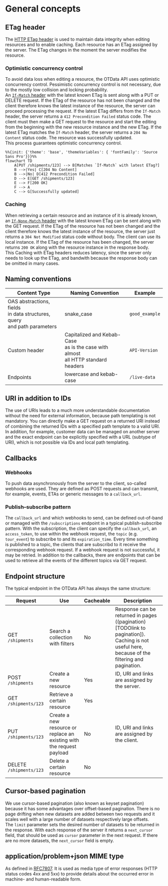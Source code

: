 # General concepts
## ETag header
The [HTTP ETag header](https://datatracker.ietf.org/doc/html/rfc2068#section-14.20) is used to maintain data integrity when editing resources and to enable caching. Each resource has an ETag assigned by the server. The ETag changes in the moment the server modifies the resource.
### Optimistic concurrency control
To avoid data loss when editing a resource, the OTData API uses optimistic concurrency control. Pessimistic concurrency control is not necessary, due to the mostly low collision and locking probability.  
An [`If-Match` header](https://datatracker.ietf.org/doc/html/rfc7232#section-3.1) with the latest known ETag is sent along with a PUT or DELETE request. If the ETag of the resource has not been changed and the client therefore knows the latest instance of the resource, the server can proceed processing the request. If the latest ETag differs from the `Ìf-Match` header, the server returns a `412 Precondition Failed` status code. The client must then make a GET request to the resource and start the editing from the beginning with the new resource instance and the new ETag. If the latest ETag matches the `Ìf-Match` header, the server returns a `204 No Content` status code. The resource was successfully updated.  
This process guarantees optimistic concurrency control.
```mermaid
%%{init: {'theme': 'base', 'themeVariables': { 'fontFamily': 'Source Sans Pro'}}}%%
flowchart TD
    A[PUT /shipments/123] --> B[Matches `Ìf-Match` with latest ETag?]
    B -->|Yes| C[204 No Content]
    B -->|No| D[412 Precondition Failed]
    D --> E[GET /shipments/123]
    E --> F[200 OK]
    F --> A
    C --> G[Successfully updated]
```
### Caching
When retrieving a certain resource and an instance of it is already known, an [`If-None-Match` header](https://datatracker.ietf.org/doc/html/rfc7232#section-3.2) with the latest known ETag can be sent along with the GET request. If the ETag of the resource has not been changed and the client therefore knows the latest instance of the resource, the server just returns a `304 Not Modified` status code without body. The client can use its local instance. If the ETag of the resource has been changed, the server returns `200 OK` along with the resource instance in the response body.  
This Caching with ETag headers reduces latency, since the server only needs to look up the ETag, and bandwith because the response body can be omitted in many cases.
## Naming conventions
| Content Type        | Naming Convention| Example|
|---------------------|------------------|------------------|
| OAS abstractions, fields <br/>in data structures, query <br/>and path parameters| snake_case | `good_example` | 
| Custom header               | Capitalized and Kebab-Case <br/>as is the case with almost <br/>all HTTP standard headers | `API-Version` |
| Endpoints          | lowercase and kebab-case | `/live-data` |

## URI in addition to IDs
The use of URIs leads to a much more understandable documentation without the need for external information, because path templating is not mandatory. You can directly make a GET request on a returned URI instead of combining the returned IDs with a specified path template to a valid URI. In addition, for example, customer data can be managed on another server and the exact endpoint can be explicitly specified with a URL (subtype of URI), which is not possible via IDs and local path templating. 

## Callbacks
### Webhooks
To push data asynchronously from the server to the client, so-called webhooks are used. They are defined as POST requests and can transmit, for example, events, ETAs or generic messages to a `callback_url`.
### Publish–subscribe pattern
The `callback_url` and which webhooks to send, can be defined out-of-band or managed with the `/subscriptions` endpoint in a typical publish-subscribe pattern. With the subscription, the client can specify the `callback_url`, an `access_token`, to use within the webhook request, the `topic` (e.g. `tour_event`) to subscribe to and its `expiration_time`. Every time something is published to a topic, the clients that are subscribd to it receive the corresponding webhook request. If a webhook request is not successful, it may be retried. In addition to the callbacks, there are endpoints that can be used to retrieve all the events of the different topics via GET request.

## Endpoint structure
The typical endpoint in the OTData API has always the same structure: 

| Request                 | Use                                                                   | Cacheable | Description                                  |
|-------------------------|-----------------------------------------------------------------------|-----------|----------------------------------------------|
| GET `/shipments`        | Search a collection with filters                                      | No        | Response can be returned in pages ((pagination)[TODOlink to pagination]). Caching is not useful here, because of the filtering and pagination.            |
| POST `/shipments`       | Create a new resource                                                 | Yes       | ID, URI and links are assigned by the server. |
| GET `/shipments/123`    | Retrieve a certain resource                                           | Yes       |                                              |
| PUT `/shipments/123`    | Create a new resource or replace an existing with the request payload | No        | ID, URI and links are assigned by the client. |
| DELETE `/shipments/123` | Delete a certain resource                                             | No        |                                              |


## Cursor-based pagination
We use cursor-based pagination (also known as keyset pagination) because it has some advantages over offset-based pagination. There is no page drifting when new datasets are added between two requests and it scales well with a large number of datasets respectively large offsets.  
The `limit` parameter sets the desired number of datasets to be returned in the response. With each response of the server it returns a `next_cursor` field, that should be used as `cursor` parameter in the next request. If there are no more datasets, the `next_cursor` field is empty.  

## application/problem+json MIME type
As defined in [RFC7807](https://datatracker.ietf.org/doc/html/rfc7807). It is used as media type of error responses (HTTP status codes 4xx and 5xx) to provide details about the occurred error in machine- and human-readable form.
